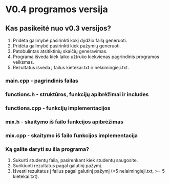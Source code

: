 # V0.4 programos versija
## Kas pasikeitė nuo v0.3 versijos?
1. Pridėta galimybė pasirinkti kokį dydžio failą generuoti.
2. Pridėta galimybė pasirinkti kiek pažymių generuoti.
3. Patobulintas atsitiktinių skaičių generavimas.
4. Programa išveda kiek laiko užtruko kiekvienas pagrindinis programos veiksmas.
5. Rezultatus išveda į failus kietekai.txt ir nelaimingieji.txt.
### main.cpp - pagrindinis failas
### functions.h - struktūros, funkcijų apibrėžimai ir includes
### functions.cpp - funkcijų implementacijos
### mix.h - skaitymo iš failo funkcijos apibrėžimas
### mix.cpp - skaitymo iš failo funkcijos implementacija
### Ką galite daryti su šia programa?
1. Sukurti studentų failą, pasirenkant kiek studentų saugosite.
2. Surikiuoti rezultatus pagal galutinį pažymį.
3. Išvesti rezultatus į failus pagal galutinį pažymį (<5 nelaimingieji.txt, >= 5 kietekai.txt).
